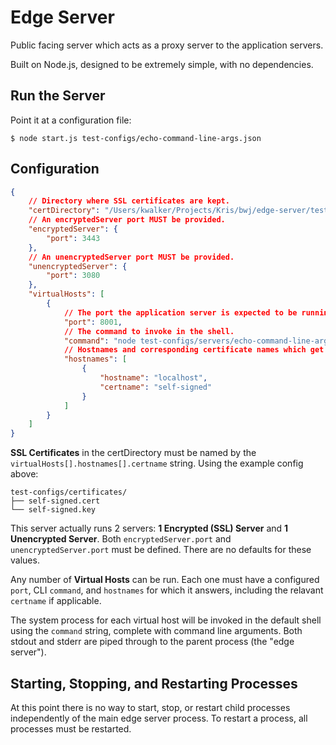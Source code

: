 Edge Server
===========

Public facing server which acts as a proxy server to the application servers.

Built on Node.js, designed to be extremely simple, with no dependencies.

## Run the Server
Point it at a configuration file:

```
$ node start.js test-configs/echo-command-line-args.json
```

## Configuration

```json
{
    // Directory where SSL certificates are kept.
    "certDirectory": "/Users/kwalker/Projects/Kris/bwj/edge-server/test-configs/certificates",
    // An encryptedServer port MUST be provided.
    "encryptedServer": {
        "port": 3443
    },
    // An unencryptedServer port MUST be provided.
    "unencryptedServer": {
        "port": 3080
    },
    "virtualHosts": [
        {
            // The port the application server is expected to be running on.
            "port": 8001,
            // The command to invoke in the shell.
            "command": "node test-configs/servers/echo-command-line-args.js arg-1 arg-2",
            // Hostnames and corresponding certificate names which get routed to this virtual host.
            "hostnames": [
                {
                    "hostname": "localhost",
                    "certname": "self-signed"
                }
            ]
        }
    ]
}
```

__SSL Certificates__ in the certDirectory must be named by the `virtualHosts[].hostnames[].certname` string. Using the example config above:

```
test-configs/certificates/
├── self-signed.cert
└── self-signed.key
```

This server actually runs 2 servers: __1 Encrypted (SSL) Server__ and __1 Unencrypted Server__. Both `encryptedServer.port` and `unencryptedServer.port` must be defined. There are no defaults for these values.

Any number of __Virtual Hosts__ can be run. Each one must have a configured `port`, CLI `command`, and `hostnames` for which it answers, including the relavant `certname` if applicable.

The system process for each virtual host will be invoked in the default shell using the `command` string, complete with command line arguments. Both stdout and stderr are piped through to the parent process (the "edge server").

## Starting, Stopping, and Restarting Processes
At this point there is no way to start, stop, or restart child processes independently of the main edge server process. To restart a process, all processes must be restarted.
